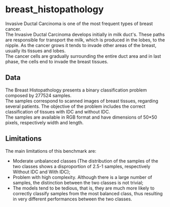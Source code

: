 # breast_histopathology 
Invasive Ductal Carcinoma is one of the most frequent types of breast cancer.   
The Invasive Ductal Carcinoma develops initially in milk duct's. These paths are responsible for transport the milk, which is produced in the lobes, to the nipple. As the cancer grows it tends to invade other areas of the breast, usually its tissues and lobes.  
The cancer cells are gradually surrounding the entire duct area and in last phase, the cells end to invade the breast tissues.

## Data
The Breast Histopathology presents a binary classification problem composed by 277524 samples.  
The samples correspond to scanned images of breast tissues, regarding several patients. The objective of the problem includes the correct classification of tissues with IDC and without IDC.  
The samples are available in RGB format and have dimensions of 50*50 pixels, respectively width and length.

## Limitations
The main limitations of this benchmark are:
* Moderate unbalanced classes (The distribution of the samples of the two classes shows a disproportion of 2.5-1 samples, respectively Without IDC and With IDC);
* Problem with high complexity. Although there is a large number of samples, the distinction between the two classes is not trivial;
* The models tend to be tedious, that is, they are much more likely to correctly classify samples from the most balanced class, thus resulting in very different performances between the two classes.
